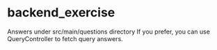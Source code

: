 # backend_exercise

Answers under src/main/questions directory
If you prefer, you can use QueryController to fetch query answers.
